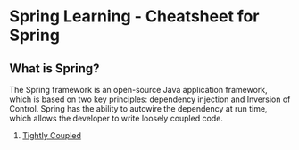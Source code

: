 # Spring Learning    - Cheatsheet for Spring 

## What is Spring?

The Spring framework is an open-source Java application framework, which is based on two key principles: dependency injection and Inversion of Control. Spring has the ability to autowire the dependency at run time, which allows the developer to write loosely coupled code.

<ol>
  <li><a href="https://github.com/insane-arnold/Spring-Learning/tree/main/movie-recommender/lesson1#tight-coupling">Tightly Coupled</a></li>
</ol>
